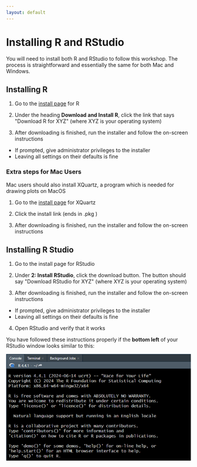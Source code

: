 ```yaml
---
layout: default
---
```


# Installing R and RStudio
You will need to install both R and RStudio to follow this workshop. The process is straightforward
and essentially the same for both Mac and Windows.

## Installing R

1. Go to the [install page](https://cran.rstudio.com/) for R

2. Under the heading **Download and Install R**, click the link that says "Download R for XYZ" (where XYZ is your operating system)

3. After downloading is finished, run the installer and follow the on-screen instructions
- If prompted, give administrator privileges to the installer 
- Leaving all settings on their defaults is fine


### Extra steps for Mac Users

Mac users should also install XQuartz, a program which is needed for drawing plots on MacOS

1. Go to the [install page](https://www.xquartz.org/) for XQuartz

2. Click the install link (ends in .pkg )

3. After downloading is finished, run the installer and follow the on-screen instructions


## Installing R Studio

1. Go to the install page for RStudio

2. Under **2: Install RStudio**, click the download button. The button should say "Download RStudio for XYZ" (where XYZ is your operating system)

3. After downloading is finished, run the installer and follow the on-screen instructions
- If prompted, give administrator privileges to the installer
- Leaving all settings on their defaults is fine

4. Open RStudio and verify that it works


You have followed these instructions properly if the **bottom left** of your RStudio window looks similar to this:

![verify install](https://raw.githubusercontent.com/tim9800/r_workshop_2024/master/img/install.png)
